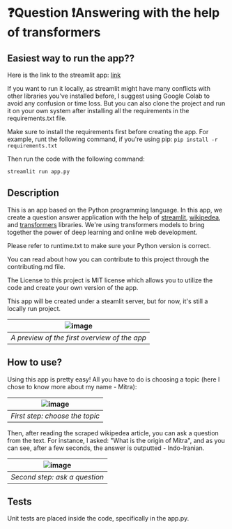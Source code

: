# :question:Question :exclamation:Answering with the help of transformers


## Easiest way to run the app??

Here is the link to the streamlit app: [link](https://question-answering.streamlit.app/)

If you want to run it locally, as streamlit might have many conflicts with other libraries you've installed before, I suggest using Google Colab to avoid any confusion or time loss. But you can also clone the project and run it on your own system after installing all the requirements in the requirements.txt file.


Make sure to install the requirements first before creating the app. For example, runt the following command, if you're using pip:
`pip install -r requirements.txt`

Then run the code with the following command:

`streamlit run app.py`


## Description

This is an app based on the Python programming language. In this app, 
we create a question answer application with the help of [streamlit](https://docs.streamlit.io/library/get-started), [wikipedea](https://pypi.org/project/wikipedia/), and [transformers](https://huggingface.co/) libraries. We're using 
transformers models to bring together the power of deep learning and online web development.

Please refer to runtime.txt to make sure your Python version is correct.

You can read about how you can contribute to this project through 
the contributing.md file.

The License to this project is MIT license which allows you to utilize the code
and create your own version of the app.

This app will be created under a steamlit server, but for now, it's still a locally run project.

|![image](https://user-images.githubusercontent.com/53291220/196006279-24c20f94-3c8f-4449-9067-263a5c0bf566.png)|
|:--:| 
| *A preview of the first overview of the app* |


## How to use?

Using this app is pretty easy! All you have to do is choosing a topic (here I chose to know more about my name - Mitra):

|![image](https://user-images.githubusercontent.com/53291220/196006445-b283d33e-748b-4d23-9075-f9929a905c79.png)|
|:--:| 
| *First step: choose the topic* |

Then, after reading the scraped wikipedea article, you can ask a question from the text. For instance, I asked: "What is the origin of Mitra", and as you can see, after a few seconds, the answer is outputted - Indo-Iranian.

|![image](https://user-images.githubusercontent.com/53291220/196006525-368ec6d7-706c-43cd-8018-8ba65ceb566b.png)|
|:--:| 
| *Second step: ask a question* |

## Tests

Unit tests are placed inside the code, specifically in the app.py.